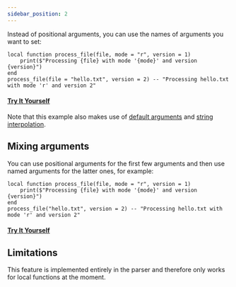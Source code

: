 ```yaml
---
sidebar_position: 2
---
```

Instead of positional arguments, you can use the names of arguments you want to set:

```pluto
local function process_file(file, mode = "r", version = 1)
    print($"Processing {file} with mode '{mode}' and version {version}")
end
process_file(file = "hello.txt", version = 2) -- "Processing hello.txt with mode 'r' and version 2"
```

#### [Try It Yourself](https://plutolang.github.io/web/#code=local%20function%20process_file(file%2C%20mode%20%3D%20%22r%22%2C%20version%20%3D%201)%0D%0A%20%20%20%20print(%24%22Processing%20%7Bfile%7D%20with%20mode%20'%7Bmode%7D'%20and%20version%20%7Bversion%7D%22)%0D%0Aend%0D%0Aprocess_file(file%20%3D%20%22hello.txt%22%2C%20version%20%3D%202))

Note that this example also makes use of [default arguments](Default%20Arguments.md) and [string interpolation](String%20Interpolation.md).

## Mixing arguments

You can use positional arguments for the first few arguments and then use named arguments for the latter ones, for example:

```pluto
local function process_file(file, mode = "r", version = 1)
    print($"Processing {file} with mode '{mode}' and version {version}")
end
process_file("hello.txt", version = 2) -- "Processing hello.txt with mode 'r' and version 2"
```

#### [Try It Yourself](https://plutolang.github.io/web/#code=local%20function%20process_file(file%2C%20mode%20%3D%20%22r%22%2C%20version%20%3D%201)%0D%0A%20%20%20%20print(%24%22Processing%20%7Bfile%7D%20with%20mode%20'%7Bmode%7D'%20and%20version%20%7Bversion%7D%22)%0D%0Aend%0D%0Aprocess_file(%22hello.txt%22%2C%20version%20%3D%202))

## Limitations

This feature is implemented entirely in the parser and therefore only works for local functions at the moment.
